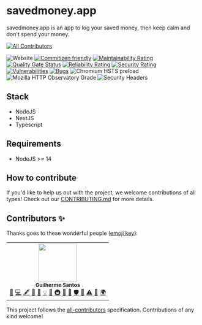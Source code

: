 # savedmoney.app

savedmoney.app is an app to log your saved money, then keep calm and don't spend
your money.

<!-- ALL-CONTRIBUTORS-BADGE:START - Do not remove or modify this section -->
[![All Contributors](https://img.shields.io/badge/all_contributors-1-brightgreen.svg?style=flat-square)](#contributors-)
<!-- ALL-CONTRIBUTORS-BADGE:END -->
![Website](https://img.shields.io/website?up_color=brightgreen&up_message=online&url=https%3A%2F%2Fsavedmoney.app)
[![Commitizen friendly](https://img.shields.io/badge/commitizen-friendly-brightgreen.svg)](http://commitizen.github.io/cz-cli/)
[![Maintainability Rating](https://sonarcloud.io/api/project_badges/measure?project=guidroid_savedmoney.app&metric=sqale_rating)](https://sonarcloud.io/dashboard?id=guidroid_savedmoney.app)
[![Quality Gate Status](https://sonarcloud.io/api/project_badges/measure?project=guidroid_savedmoney.app&metric=alert_status)](https://sonarcloud.io/dashboard?id=guidroid_savedmoney.app)
[![Reliability Rating](https://sonarcloud.io/api/project_badges/measure?project=guidroid_savedmoney.app&metric=reliability_rating)](https://sonarcloud.io/dashboard?id=guidroid_savedmoney.app)
[![Security Rating](https://sonarcloud.io/api/project_badges/measure?project=guidroid_savedmoney.app&metric=security_rating)](https://sonarcloud.io/dashboard?id=guidroid_savedmoney.app)
[![Vulnerabilities](https://sonarcloud.io/api/project_badges/measure?project=guidroid_savedmoney.app&metric=vulnerabilities)](https://sonarcloud.io/dashboard?id=guidroid_savedmoney.app)
[![Bugs](https://sonarcloud.io/api/project_badges/measure?project=guidroid_savedmoney.app&metric=bugs)](https://sonarcloud.io/dashboard?id=guidroid_savedmoney.app)
![Chromium HSTS preload](https://img.shields.io/hsts/preload/savedmoney.app)
![Mozilla HTTP Observatory Grade](https://img.shields.io/mozilla-observatory/grade-score/savedmoney.app?publish)
![Security Headers](https://img.shields.io/security-headers?url=https%3A%2F%2Fsavedmoney.app)
## Stack

- NodeJS
- NextJS
- Typescript

## Requirements

- NodeJS >= 14

## How to contribute

If you'd like to help us out with the project, we welcome contributions of all types! Check out our [CONTRIBUTING.md](CONTRIBUTING.md) for more details.
## Contributors ✨

Thanks goes to these wonderful people ([emoji key](https://allcontributors.org/docs/en/emoji-key)):

<!-- ALL-CONTRIBUTORS-LIST:START - Do not remove or modify this section -->
<!-- prettier-ignore-start -->
<!-- markdownlint-disable -->
<table>
  <tr>
    <td align="center"><a href="http://www.tytow.com/"><img src="https://avatars.githubusercontent.com/u/10600408?v=4?s=100" width="100px;" alt=""/><br /><sub><b>Guilherme Santos</b></sub></a><br /><a href="#question-guidroid" title="Answering Questions">💬</a> <a href="https://github.com/guidroid/savedmoney.app/commits?author=guidroid" title="Code">💻</a> <a href="#content-guidroid" title="Content">🖋</a> <a href="#design-guidroid" title="Design">🎨</a> <a href="https://github.com/guidroid/savedmoney.app/commits?author=guidroid" title="Documentation">📖</a> <a href="#example-guidroid" title="Examples">💡</a> <a href="#ideas-guidroid" title="Ideas, Planning, & Feedback">🤔</a> <a href="#infra-guidroid" title="Infrastructure (Hosting, Build-Tools, etc)">🚇</a> <a href="#maintenance-guidroid" title="Maintenance">🚧</a> <a href="#projectManagement-guidroid" title="Project Management">📆</a> <a href="#security-guidroid" title="Security">🛡️</a> <a href="#talk-guidroid" title="Talks">📢</a> <a href="https://github.com/guidroid/savedmoney.app/commits?author=guidroid" title="Tests">⚠️</a> <a href="#tool-guidroid" title="Tools">🔧</a> <a href="#translation-guidroid" title="Translation">🌍</a></td>
  </tr>
</table>

<!-- markdownlint-restore -->
<!-- prettier-ignore-end -->

<!-- ALL-CONTRIBUTORS-LIST:END -->

This project follows the [all-contributors](https://github.com/all-contributors/all-contributors) specification. Contributions of any kind welcome!